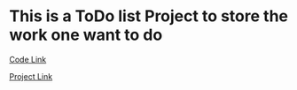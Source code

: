 # This is a ToDo list Project to store the work one want to do

[Code Link](https://codequotient.com/project/getProject?uniqueId=3p34g8o371kjd37yi3&userId=5efd4e6d9e055d7987c7c13d)

[Project Link](https://todolist-3p34g8o371kjd37yi3.codequotient.in)

